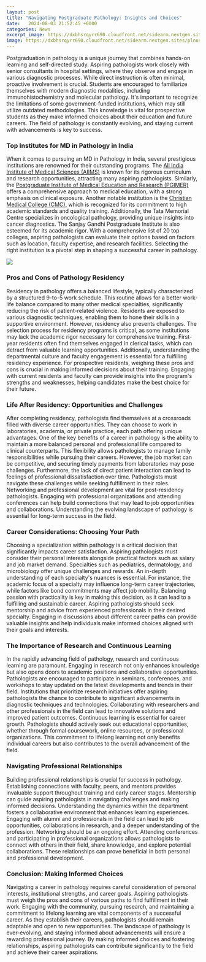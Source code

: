 ```yaml
---
layout: post
title: "Navigating Postgraduate Pathology: Insights and Choices"
date:   2024-08-03 21:52:45 +0000
categories: News
excerpt_image: https://dxbhsrqyrr690.cloudfront.net/sidearm.nextgen.sites/plnusealions.com/images/responsive_2023/default_image.png
image: https://dxbhsrqyrr690.cloudfront.net/sidearm.nextgen.sites/plnusealions.com/images/responsive_2023/default_image.png
---
```


Postgraduation in pathology is a unique journey that combines hands-on learning and self-directed study. Aspiring pathologists work closely with senior consultants in hospital settings, where they observe and engage in various diagnostic processes. While direct instruction is often minimal, proactive involvement is crucial. Students are encouraged to familiarize themselves with modern diagnostic modalities, including immunohistochemistry and molecular pathology. 
It's important to recognize the limitations of some government-funded institutions, which may still utilize outdated methodologies. This knowledge is vital for prospective students as they make informed choices about their education and future careers. The field of pathology is constantly evolving, and staying current with advancements is key to success. 
### Top Institutes for MD in Pathology in India
When it comes to pursuing an MD in Pathology in India, several prestigious institutions are renowned for their outstanding programs. The [All India Institute of Medical Sciences (AIIMS)](https://fr.edu.vn/en/All_India_Institute_of_Medical_Sciences) is known for its rigorous curriculum and research opportunities, attracting many aspiring pathologists. Similarly, the [Postgraduate Institute of Medical Education and Research (PGIMER)](https://fr.edu.vn/en/Postgraduate_Institute_of_Medical_Education_and_Research) offers a comprehensive approach to medical education, with a strong emphasis on clinical exposure.
Another notable institution is the [Christian Medical College (CMC)](https://fr.edu.vn/en/Christian_Medical_College,_Vellore), which is recognized for its commitment to high academic standards and quality training. Additionally, the Tata Memorial Centre specializes in oncological pathology, providing unique insights into cancer diagnostics. The Sanjay Gandhi Postgraduate Institute is also esteemed for its academic rigor. 
With a comprehensive list of 20 top colleges, aspiring pathologists can evaluate their options based on factors such as location, faculty expertise, and research facilities. Selecting the right institution is a pivotal step in shaping a successful career in pathology.

![](https://dxbhsrqyrr690.cloudfront.net/sidearm.nextgen.sites/plnusealions.com/images/responsive_2023/default_image.png)
### Pros and Cons of Pathology Residency
Residency in pathology offers a balanced lifestyle, typically characterized by a structured 9-to-5 work schedule. This routine allows for a better work-life balance compared to many other medical specialties, significantly reducing the risk of patient-related violence. Residents are exposed to various diagnostic techniques, enabling them to hone their skills in a supportive environment.
However, residency also presents challenges. The selection process for residency programs is critical, as some institutions may lack the academic rigor necessary for comprehensive training. First-year residents often find themselves engaged in clerical tasks, which can detract from valuable learning opportunities. Additionally, understanding the departmental culture and faculty engagement is essential for a fulfilling residency experience.
For prospective residents, weighing these pros and cons is crucial in making informed decisions about their training. Engaging with current residents and faculty can provide insights into the program's strengths and weaknesses, helping candidates make the best choice for their future.
### Life After Residency: Opportunities and Challenges
After completing residency, pathologists find themselves at a crossroads filled with diverse career opportunities. They can choose to work in laboratories, academia, or private practice, each path offering unique advantages. One of the key benefits of a career in pathology is the ability to maintain a more balanced personal and professional life compared to clinical counterparts. This flexibility allows pathologists to manage family responsibilities while pursuing their careers.
However, the job market can be competitive, and securing timely payments from laboratories may pose challenges. Furthermore, the lack of direct patient interaction can lead to feelings of professional dissatisfaction over time. Pathologists must navigate these challenges while seeking fulfillment in their roles. 
Networking and professional development are vital for post-residency pathologists. Engaging with professional organizations and attending conferences can help build connections that may lead to job opportunities and collaborations. Understanding the evolving landscape of pathology is essential for long-term success in the field.
### Career Considerations: Choosing Your Path
Choosing a specialization within pathology is a critical decision that significantly impacts career satisfaction. Aspiring pathologists must consider their personal interests alongside practical factors such as salary and job market demand. Specialties such as pediatrics, dermatology, and microbiology offer unique challenges and rewards.
An in-depth understanding of each specialty's nuances is essential. For instance, the academic focus of a specialty may influence long-term career trajectories, while factors like bond commitments may affect job mobility. Balancing passion with practicality is key in making this decision, as it can lead to a fulfilling and sustainable career.
Aspiring pathologists should seek mentorship and advice from experienced professionals in their desired specialty. Engaging in discussions about different career paths can provide valuable insights and help individuals make informed choices aligned with their goals and interests.
### The Importance of Research and Continuous Learning
In the rapidly advancing field of pathology, research and continuous learning are paramount. Engaging in research not only enhances knowledge but also opens doors to academic positions and collaborative opportunities. Pathologists are encouraged to participate in seminars, conferences, and workshops to stay updated on the latest developments and trends in their field.
Institutions that prioritize research initiatives offer aspiring pathologists the chance to contribute to significant advancements in diagnostic techniques and technologies. Collaborating with researchers and other professionals in the field can lead to innovative solutions and improved patient outcomes.
Continuous learning is essential for career growth. Pathologists should actively seek out educational opportunities, whether through formal coursework, online resources, or professional organizations. This commitment to lifelong learning not only benefits individual careers but also contributes to the overall advancement of the field.
### Navigating Professional Relationships
Building professional relationships is crucial for success in pathology. Establishing connections with faculty, peers, and mentors provides invaluable support throughout training and early career stages. Mentorship can guide aspiring pathologists in navigating challenges and making informed decisions.
Understanding the dynamics within the department fosters a collaborative environment that enhances learning experiences. Engaging with alumni and professionals in the field can lead to job opportunities, collaborations in research, and a deeper understanding of the profession.
Networking should be an ongoing effort. Attending conferences and participating in professional organizations allows pathologists to connect with others in their field, share knowledge, and explore potential collaborations. These relationships can prove beneficial in both personal and professional development.
### Conclusion: Making Informed Choices
Navigating a career in pathology requires careful consideration of personal interests, institutional strengths, and career goals. Aspiring pathologists must weigh the pros and cons of various paths to find fulfillment in their work. Engaging with the community, pursuing research, and maintaining a commitment to lifelong learning are vital components of a successful career.
As they establish their careers, pathologists should remain adaptable and open to new opportunities. The landscape of pathology is ever-evolving, and staying informed about advancements will ensure a rewarding professional journey. By making informed choices and fostering relationships, aspiring pathologists can contribute significantly to the field and achieve their career aspirations.